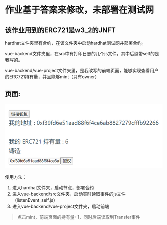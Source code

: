 # 作业基于答案来修改，未部署在测试网<br>

## 该作业用到的ERC721是w3_2的JNFT

hardhat文件夹里有合约，在该文件夹中启动hardhat测试网并部署合约。<br>

vue-backend文件夹里，在src中有打印日志的几个js文件，其中后缀带self的是我写的。<br>

vue-backend/vue-project文件夹里，是我改写的前端页面，能够实现查看用户的ERC721持有量，并且能够mint（只有owner）<br>

## 页面:<br>

![page](page.png)

使用方法：
1. 进入hardhat文件夹，启动节点，部署合约
2. 进入vue-backend/src文件夹，启动实时读取事件的js文件（listenEvent_self.js）
3. 进入vue-backend/vue-project文件夹，启动前端

>点击mint，前端页面的持有量+1，同时后端读取到Transfer事件
